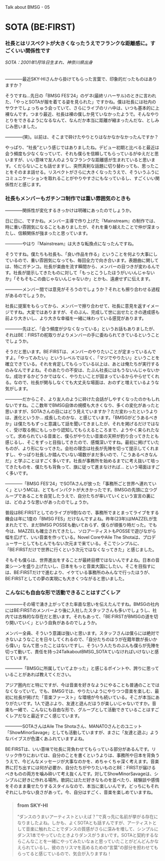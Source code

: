 Talk about BMSG - 05
# SOTA (BE:FIRST)
### 社長とはリスペクトが大きくなったうえでフランクな距離感に。すごくいい関係性です

*SOTA：2001年1月18日生まれ、神奈川県出身*
<br/><br/><br/>
————最近SKY-HIさんから掛けてもらった言葉で、印象的だったものはありますか？

そうですね…先日の「BMSG FES'24」のゲネ(最終リハーサル)のときに言われた、「やっとSOTAが服を着てる姿を見られた」ですかね。僕は社長には社内のサウナでしょっちゅう会っていて、さらにライブのリハ中は、いつも基本的に上裸なんです。つまり最近、社長は裸の僕しか見ていなかったようで。そんなやりとりをできるようになるなんて、なんだか本当に距離が縮まったんだな、としみじみ思いました。

————(笑)。以前は、そこまで砕けたやりとりはなかなかなかったんですか？

やっぱり、“社長”という感じではありましたね。デビュー初期と比べると最近は会う頻度も少なくなっていて、それも僕らを信頼してもらっているがゆえだと思いますが、いい意味で友人のようなフランクな距離感が生まれていると思います。くだらないことも話せますし、突然真剣な話題に切り替わっても、思ったことをそのまま話せる。リスペクトがさらに大きくなったうえで、そういうふうにコミュニケーションを取れることがやりやすさにもなっているし、すごくいい関係性だと感じます。

### 社長もメンバーもガチンコ制作では重い雰囲気のときも

————関係性が変化するきっかけは明確にあったのでしょうか。

日に日に、ですかね。メンバー主導で作り上げた『Mainstream』の制作では、時に重い雰囲気になることもありましたが、それを乗り越えたことで仲が深まったし、信頼関係が強まったと思っています。

————やはり『Mainstream』は大きな転換点になったんですね。

そうですね。僕たちも社長も、「良い作品を作る」ということを何より大事にしているので、重い雰囲気になっても、毎回全力で向き合います。表題曲に関しては、特にガチンコ。社長が楽曲を流す瞬間から、メンバーの目つきが変わるんです。社長が提示してきたものに対して「もっとこうしたほうがいいんじゃないか」「そもそもこの曲じゃないんじゃないか」とかも、遠慮せずに伝えます。

————メンバー間では意見がそろうのでしょうか？それとも擦り合わせる過程があるのでしょうか。

社長に提案をもらってから、メンバーで擦り合わせて、社長に意見を返すイメージですね。大変ではありますが、そのぶん、完成して世に出せたときの達成感も前より大きいし、より大きな幸福を一緒に味わっている感覚があります。

————先ほど、「会う頻度が少なくなっている」というお話もありましたが、それはBE：FIRSTの舵取りがよりメンバーの手に委ねられてきているということでしょうか。

そうだと思います。BE:FIRSTは、メンバーのやりたいことが定まっているんですよ。「やってみたい」というレベルではなく、「マジでやりたい」ということを確立できている。それを肯定してもらっている以上は、あとは俺たちが実行するのみなんですよね。そのあたりの不安は、たぶん社長にはもうないんじゃないかな。成功するかどうかではなく、やりたいことが固まっているからやらせてくれる。なので、社長が関与しなくても大丈夫な場面は、おのずと増えているような気がします。

————だからこそ、より友人のように砕けた会話がしやすくなったのかもしれないですね。ここ数年でBMSG自体の規模も大きくなり、多くの変化があったと思いますが、SOTAさんの目にはどう見えていますか？ただ変わったというよりは、進化というか… 成長したのかな、と感じています。「BMSGがどうあるべきか」は僕たちもずっと意識して話を聞いてきましたが、それを掲げるだけではなく、受け取る側にもしっかり認知してもらえるところまで、ようやく来られたなって。求められている音楽と、僕らがやりたい音楽の天秤が釣り合ってきたとも感じるし、そこをずっと目指してきたので、感慨深いですね。最初に掲げていたものが、より形になってきた。会社の理念は社長が先陣を切って提示してくれますし、やっぱり社長しか踏んでいない場数がまだ多いので、「こうあるべきなんだ」と学ぶことはすごく多いです。社長が事務所を始めるまでに考え抜いて培ってきたものを、僕たちも背負って、旗に従って進まなければ… という場面はすごく多いです。

————「BMSG FES'24」でSOTAさんが放った「事務所ごと世界へ連れていく」というMCは、とてもインパクトが大きかったです。BMSGの先頭に立つグループであることを自覚したうえで、自分たちが率いていくという宣言の裏には、どのような思いがあったのでしょうか。

普段はBE:FIRSTとしてのライブが9割なので、事務所でまとまってライブをする機会は年に1度の「BMSG FES」だけなんですよね。昨年(23年)はMAZZELが生まれたてで、まだBMSG POSSEも動いておらず、僕らが頑張り時だった。でも今は、MAZZELも確立されてきたし、ソロアーティストもPOSSEで遊びながら幅を広げて、いい音楽を作っている。Novel CoreやAile The Shotaは、プロデューサーとしてもとんでもない次元まで来ている。そこでシンプルに、「BE:FIRSTだけで世界に行くという次元ではなくなってきた」と感じました。

そもそも僕らは、世界進出をすることが最終目標ではないんですよね。日本の音楽シーンを盛り上げたいし、日本をもっと音楽大国にしたい。そこを目指すには、BE:FIRSTだけで進むより、イケている事務所のみんなで行ったほうが、BE:FIRSTとしての夢の実現にも大きくつながると思いました。

### こんなにも自由な形で活動できることはすごくレア

————その場で湧き上がってきた率直な思いを伝えたんですね。BMSGの社内にはBE:FIRSTのメンバーより後に入社したスタッフさんも多いでしょうし、社内では古株的な存在だと思います。それもあって、「BE:FIRSTがBMSGの道を切り開いていく」という自負があるのでしょうか。

メンバー全員、そういう意識は強いと思います。スタッフさんは僕らには絶対できないようなことを日々してくれるので、「自分たちのほうが在籍年数が長いから偉い」なんて思ったことはないですし、そういう人たちのぶんも僕らが先陣を切って動いて、責任を持っ24TalkaboutBMSG_SOTAていなければいけないと感じています。

————「BMSGに所属していてよかった」と感じるポイントや、誇りに思っていることがあれば教えてください。

アジア圏内だと特にですが、今は音楽を好きなようにやることも普通のことではなくなっていて。でも、BMSGでは、やりたいようにやりつつ音楽を楽しむ、最初に社長が掲げた「音楽ファースト」な環境が今も続いている。そこが本当にありがたいです。1人で遊ぶより、友達と遊んだほうが楽しいじゃないですか。音楽も一緒で、こんなにも自由な形で、グループとして活動できていることはすごくレアだなと最近すごく感じています。

————SOTAさんはAile The Shotaさん、MANATOさんとのユニット「ShowMinorSavage」としても活動していますが、まさに「友達と遊ぶ」ようなバイブスが色濃くあふれていますよね。

BE:FIRSTは、いい意味で社長に背負わせてもらっている部分があるんです。リリック作りにおいては、自分のことを書くというよりは、事務所や日本を背負ううえで、今どんなメッセージが大事なのかを、めちゃくちゃ深く考えます。音楽界に打ち出すには何が必要か、自分たちがやりたいものとBE：FIRSTが届けるべきものの両方を噛み砕いて考え抜くんです。対してShowMinorSavageは、シンプルに好きに作れる場所。歌詞にはただ好きなものを並べたり、経験談や感情をそのまま乗せたりするスタイルなので、本当に楽しいんです。どっちにもそれぞれにしかない良さがあって。今、自分はすごく、音楽を楽しめていますね。



> ### from SKY-HI
> 
> “ダンスのうまいアーティストといえば？”で真っ先に名前が挙がる存在になりましたよね。しかも、よくSOTAとも話すんですが、アーティストとして音楽に触れたことでダンスの質感がさらに深みを増して、シンプルにダンス1本でやっていたときよりダンスがうまいです。SOTAと契約するならこんなことを一緒にやってみたいなぁと思っていたことがどんどんかなえられているし、彼のカリスマを高めるための“言葉”の部分を担わせてもらってると感じているので、気合が入りますね！
